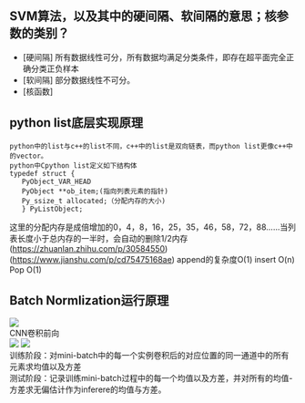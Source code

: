 SVM算法，以及其中的硬间隔、软间隔的意思；核参数的类别？
-
  * [硬间隔] 所有数据线性可分，所有数据均满足分类条件，即存在超平面完全正确分类正负样本
  * [软间隔] 部分数据线性不可分。
  * [核函数] 
 
 python list底层实现原理
 -
    python中的list与c++的list不同，c++中的list是双向链表，而python list更像c++中的vector。
    python中Cpython list定义如下结构体
    typedef struct {
       PyObject_VAR_HEAD
       PyObject **ob_item;(指向列表元素的指针)
       Py_ssize_t allocated;（分配内存的大小)
       } PyListObject;
   这里的分配内存是成倍增加的0，4，8，16，25，35，46，58，72，88……当列表长度小于总内存的一半时，会自动的删除1/2内存
   (https://zhuanlan.zhihu.com/p/30584550)
   (https://www.jianshu.com/p/cd75475168ae)
   append的复杂度O(1)   insert O(n)     Pop O(1)
   
Batch Normlization运行原理
-
   ![](https://flashgene.com/wp-content/uploads/2019/07/fda81caafb8daf580fc1548ec92f6240.png) <br>
   CNN卷积前向<br>
   ![](https://flashgene.com/wp-content/uploads/2019/07/13267986fe72122e5a5d4a1c4a4aaad4.png)
   ![](https://images2018.cnblogs.com/blog/1053881/201804/1053881-20180412173741958-245242223.png)<br>
   训练阶段：对mini-batch中的每一个实例卷积后的对应位置的同一通道中的所有元素求均值以及方差 <br>
   测试阶段：记录训练mini-batch过程中的每一个均值以及方差，并对所有的均值-方差求无偏估计作为inferere的均值与方差。<br>
  

